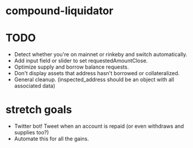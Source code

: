 # compound-liquidator

# TODO

- Detect whether you're on mainnet or rinkeby and switch automatically.
- Add input field or slider to set requestedAmountClose.
- Optimize supply and borrow balance requests.
- Don't display assets that address hasn't borrowed or collateralized.
- General cleanup. (inspected_address should be an object with all associated data)

# stretch goals

- Twitter bot! Tweet when an account is repaid (or even withdraws and supplies too?)
- Automate this for all the gains.

